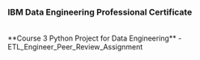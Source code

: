 ### IBM Data Engineering Professional Certificate
<br/>
**Course 3 Python Project for Data Engineering**
 - ETL_Engineer_Peer_Review_Assignment

